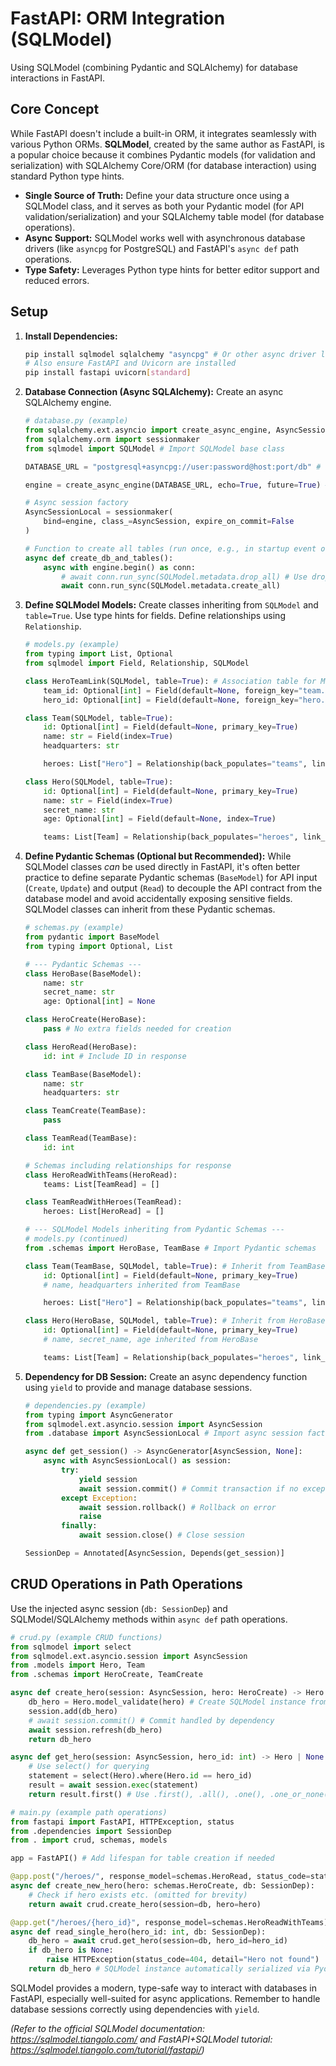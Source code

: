 # FastAPI: ORM Integration (SQLModel)

Using SQLModel (combining Pydantic and SQLAlchemy) for database interactions in FastAPI.

## Core Concept

While FastAPI doesn't include a built-in ORM, it integrates seamlessly with various Python ORMs. **SQLModel**, created by the same author as FastAPI, is a popular choice because it combines Pydantic models (for validation and serialization) with SQLAlchemy Core/ORM (for database interaction) using standard Python type hints.

*   **Single Source of Truth:** Define your data structure once using a SQLModel class, and it serves as both your Pydantic model (for API validation/serialization) and your SQLAlchemy table model (for database operations).
*   **Async Support:** SQLModel works well with asynchronous database drivers (like `asyncpg` for PostgreSQL) and FastAPI's `async def` path operations.
*   **Type Safety:** Leverages Python type hints for better editor support and reduced errors.

## Setup

1.  **Install Dependencies:**
    ```bash
    pip install sqlmodel sqlalchemy "asyncpg" # Or other async driver like "aiomysql"
    # Also ensure FastAPI and Uvicorn are installed
    pip install fastapi uvicorn[standard]
    ```
2.  **Database Connection (Async SQLAlchemy):** Create an async SQLAlchemy engine.
    ```python
    # database.py (example)
    from sqlalchemy.ext.asyncio import create_async_engine, AsyncSession
    from sqlalchemy.orm import sessionmaker
    from sqlmodel import SQLModel # Import SQLModel base class

    DATABASE_URL = "postgresql+asyncpg://user:password@host:port/db" # Load from env vars!

    engine = create_async_engine(DATABASE_URL, echo=True, future=True) # echo=True for logging SQL

    # Async session factory
    AsyncSessionLocal = sessionmaker(
        bind=engine, class_=AsyncSession, expire_on_commit=False
    )

    # Function to create all tables (run once, e.g., in startup event or via Alembic)
    async def create_db_and_tables():
        async with engine.begin() as conn:
            # await conn.run_sync(SQLModel.metadata.drop_all) # Use drop_all carefully
            await conn.run_sync(SQLModel.metadata.create_all)
    ```
3.  **Define SQLModel Models:** Create classes inheriting from `SQLModel` and `table=True`. Use type hints for fields. Define relationships using `Relationship`.
    ```python
    # models.py (example)
    from typing import List, Optional
    from sqlmodel import Field, Relationship, SQLModel

    class HeroTeamLink(SQLModel, table=True): # Association table for Many-to-Many
        team_id: Optional[int] = Field(default=None, foreign_key="team.id", primary_key=True)
        hero_id: Optional[int] = Field(default=None, foreign_key="hero.id", primary_key=True)

    class Team(SQLModel, table=True):
        id: Optional[int] = Field(default=None, primary_key=True)
        name: str = Field(index=True)
        headquarters: str

        heroes: List["Hero"] = Relationship(back_populates="teams", link_model=HeroTeamLink)

    class Hero(SQLModel, table=True):
        id: Optional[int] = Field(default=None, primary_key=True)
        name: str = Field(index=True)
        secret_name: str
        age: Optional[int] = Field(default=None, index=True)

        teams: List[Team] = Relationship(back_populates="heroes", link_model=HeroTeamLink)
    ```
4.  **Define Pydantic Schemas (Optional but Recommended):** While SQLModel classes *can* be used directly in FastAPI, it's often better practice to define separate Pydantic schemas (`BaseModel`) for API input (`Create`, `Update`) and output (`Read`) to decouple the API contract from the database model and avoid accidentally exposing sensitive fields. SQLModel classes can inherit from these Pydantic schemas.
    ```python
    # schemas.py (example)
    from pydantic import BaseModel
    from typing import Optional, List

    # --- Pydantic Schemas ---
    class HeroBase(BaseModel):
        name: str
        secret_name: str
        age: Optional[int] = None

    class HeroCreate(HeroBase):
        pass # No extra fields needed for creation

    class HeroRead(HeroBase):
        id: int # Include ID in response

    class TeamBase(BaseModel):
        name: str
        headquarters: str

    class TeamCreate(TeamBase):
        pass

    class TeamRead(TeamBase):
        id: int

    # Schemas including relationships for response
    class HeroReadWithTeams(HeroRead):
        teams: List[TeamRead] = []

    class TeamReadWithHeroes(TeamRead):
        heroes: List[HeroRead] = []

    # --- SQLModel Models inheriting from Pydantic Schemas ---
    # models.py (continued)
    from .schemas import HeroBase, TeamBase # Import Pydantic schemas

    class Team(TeamBase, SQLModel, table=True): # Inherit from TeamBase AND SQLModel
        id: Optional[int] = Field(default=None, primary_key=True)
        # name, headquarters inherited from TeamBase

        heroes: List["Hero"] = Relationship(back_populates="teams", link_model=HeroTeamLink)

    class Hero(HeroBase, SQLModel, table=True): # Inherit from HeroBase AND SQLModel
        id: Optional[int] = Field(default=None, primary_key=True)
        # name, secret_name, age inherited from HeroBase

        teams: List[Team] = Relationship(back_populates="heroes", link_model=HeroTeamLink)

    ```
5.  **Dependency for DB Session:** Create an async dependency function using `yield` to provide and manage database sessions.
    ```python
    # dependencies.py (example)
    from typing import AsyncGenerator
    from sqlmodel.ext.asyncio.session import AsyncSession
    from .database import AsyncSessionLocal # Import async session factory

    async def get_session() -> AsyncGenerator[AsyncSession, None]:
        async with AsyncSessionLocal() as session:
            try:
                yield session
                await session.commit() # Commit transaction if no exceptions
            except Exception:
                await session.rollback() # Rollback on error
                raise
            finally:
                await session.close() # Close session

    SessionDep = Annotated[AsyncSession, Depends(get_session)]
    ```

## CRUD Operations in Path Operations

Use the injected async session (`db: SessionDep`) and SQLModel/SQLAlchemy methods within `async def` path operations.

```python
# crud.py (example CRUD functions)
from sqlmodel import select
from sqlmodel.ext.asyncio.session import AsyncSession
from .models import Hero, Team
from .schemas import HeroCreate, TeamCreate

async def create_hero(session: AsyncSession, hero: HeroCreate) -> Hero:
    db_hero = Hero.model_validate(hero) # Create SQLModel instance from Pydantic schema
    session.add(db_hero)
    # await session.commit() # Commit handled by dependency
    await session.refresh(db_hero)
    return db_hero

async def get_hero(session: AsyncSession, hero_id: int) -> Hero | None:
    # Use select() for querying
    statement = select(Hero).where(Hero.id == hero_id)
    result = await session.exec(statement)
    return result.first() # Use .first(), .all(), .one(), .one_or_none()

# main.py (example path operations)
from fastapi import FastAPI, HTTPException, status
from .dependencies import SessionDep
from . import crud, schemas, models

app = FastAPI() # Add lifespan for table creation if needed

@app.post("/heroes/", response_model=schemas.HeroRead, status_code=status.HTTP_201_CREATED)
async def create_new_hero(hero: schemas.HeroCreate, db: SessionDep):
    # Check if hero exists etc. (omitted for brevity)
    return await crud.create_hero(session=db, hero=hero)

@app.get("/heroes/{hero_id}", response_model=schemas.HeroReadWithTeams) # Response includes teams
async def read_single_hero(hero_id: int, db: SessionDep):
    db_hero = await crud.get_hero(session=db, hero_id=hero_id)
    if db_hero is None:
        raise HTTPException(status_code=404, detail="Hero not found")
    return db_hero # SQLModel instance automatically serialized via Pydantic model
```

SQLModel provides a modern, type-safe way to interact with databases in FastAPI, especially well-suited for async applications. Remember to handle database sessions correctly using dependencies with `yield`.

*(Refer to the official SQLModel documentation: https://sqlmodel.tiangolo.com/ and FastAPI+SQLModel tutorial: https://sqlmodel.tiangolo.com/tutorial/fastapi/)*